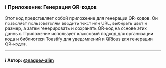 ### ℹ️ Приложение: Генерация QR-кодов

Этот код представляет собой приложение для генерации QR-кодов. Он позволяет пользователям вводить текст или URL, выбирать цвет и размер, а затем генерировать и сохранять QR-код на основе этих данных. Приложение использует классовый подход для организации кода и библиотеки Toastify для уведомлений и QRious для генерации QR-кодов.


-----
#### ℹ️ Автор: [@nagoev-alim](https://github.com/nagoev-alim)

